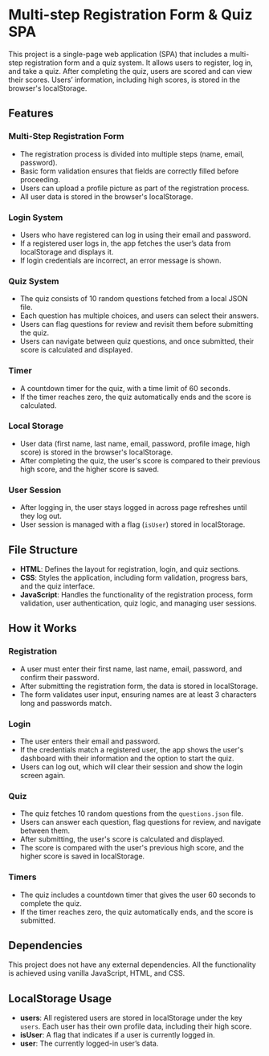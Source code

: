 # Multi-step Registration Form & Quiz SPA

This project is a single-page web application (SPA) that includes a multi-step registration form and a quiz system. It allows users to register, log in, and take a quiz. After completing the quiz, users are scored and can view their scores. Users’ information, including high scores, is stored in the browser's localStorage.

## Features

### Multi-Step Registration Form
- The registration process is divided into multiple steps (name, email, password).
- Basic form validation ensures that fields are correctly filled before proceeding.
- Users can upload a profile picture as part of the registration process.
- All user data is stored in the browser's localStorage.

### Login System
- Users who have registered can log in using their email and password.
- If a registered user logs in, the app fetches the user’s data from localStorage and displays it.
- If login credentials are incorrect, an error message is shown.

### Quiz System
- The quiz consists of 10 random questions fetched from a local JSON file.
- Each question has multiple choices, and users can select their answers.
- Users can flag questions for review and revisit them before submitting the quiz.
- Users can navigate between quiz questions, and once submitted, their score is calculated and displayed.

### Timer
- A countdown timer for the quiz, with a time limit of 60 seconds.
- If the timer reaches zero, the quiz automatically ends and the score is calculated.

### Local Storage
- User data (first name, last name, email, password, profile image, high score) is stored in the browser's localStorage.
- After completing the quiz, the user's score is compared to their previous high score, and the higher score is saved.

### User Session
- After logging in, the user stays logged in across page refreshes until they log out.
- User session is managed with a flag (`isUser`) stored in localStorage.

## File Structure

- **HTML**: Defines the layout for registration, login, and quiz sections.
- **CSS**: Styles the application, including form validation, progress bars, and the quiz interface.
- **JavaScript**: Handles the functionality of the registration process, form validation, user authentication, quiz logic, and managing user sessions.

## How it Works

### Registration
- A user must enter their first name, last name, email, password, and confirm their password.
- After submitting the registration form, the data is stored in localStorage.
- The form validates user input, ensuring names are at least 3 characters long and passwords match.

### Login
- The user enters their email and password.
- If the credentials match a registered user, the app shows the user's dashboard with their information and the option to start the quiz.
- Users can log out, which will clear their session and show the login screen again.

### Quiz
- The quiz fetches 10 random questions from the `questions.json` file.
- Users can answer each question, flag questions for review, and navigate between them.
- After submitting, the user's score is calculated and displayed.
- The score is compared with the user's previous high score, and the higher score is saved in localStorage.

### Timers
- The quiz includes a countdown timer that gives the user 60 seconds to complete the quiz.
- If the timer reaches zero, the quiz automatically ends, and the score is submitted.

## Dependencies

This project does not have any external dependencies. All the functionality is achieved using vanilla JavaScript, HTML, and CSS.

## LocalStorage Usage

- **users**: All registered users are stored in localStorage under the key `users`. Each user has their own profile data, including their high score.
- **isUser**: A flag that indicates if a user is currently logged in.
- **user**: The currently logged-in user’s data.


